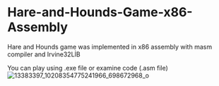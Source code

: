 # Hare-and-Hounds-Game-x86-Assembly

Hare and Hounds game was implemented in x86 assembly with masm compiler and Irvine32LİB

You can play using .exe file or examine code (.asm file) 
<br>
![13383397_10208354775241966_698672968_o](https://cloud.githubusercontent.com/assets/13722649/15804988/1d3945d2-2b24-11e6-8432-50089205e4ac.jpg)
